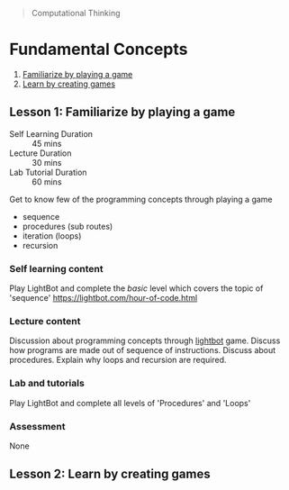 > Computational Thinking

# Fundamental Concepts

1. [Familiarize by playing a game](http://...#lesson1)
2. [Learn by creating games](http://...#lesson2)

## <a name="lesson1"></a>Lesson 1: Familiarize by playing a game

<dl>
<dt>Self Learning Duration</dt>
<dd>45 mins</dd>
<dt>Lecture Duration</dt>
<dd>30 mins</dd>
<dt>Lab Tutorial Duration</dt>
<dd>60 mins</dd>
</dl>

Get to know few of the programming concepts through playing a game

- sequence
- procedures (sub routes)
- iteration (loops)
- recursion

### Self learning content

Play LightBot and complete the _basic_ level which covers the topic of 'sequence'
https://lightbot.com/hour-of-code.html

### Lecture content

Discussion about programming concepts through [lightbot](https://lightbot.com/hour-of-code.html) game. Discuss how programs are made out of sequence of instructions. Discuss about procedures. Explain why loops and recursion are required.

### Lab and tutorials

Play LightBot and complete all levels of 'Procedures' and 'Loops'

### Assessment

None

## <a name="lesson1"></a>Lesson 2: Learn by creating games
